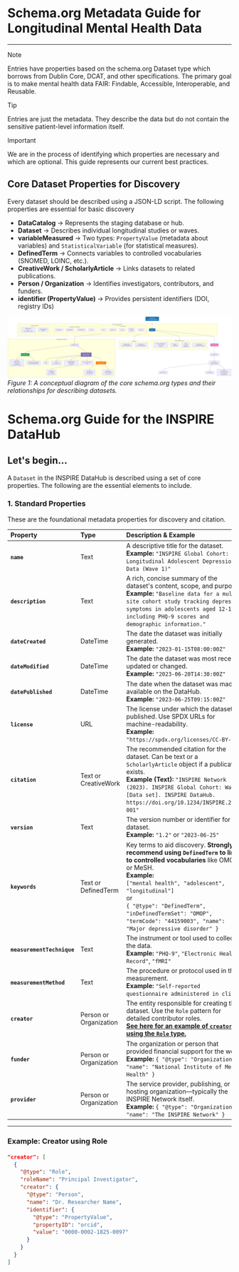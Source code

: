 # Schema.org Metadata Guide for Longitudinal Mental Health Data

---
> [!NOTE]
Entries have properties based on the schema.org Dataset type which borrows from Dublin Core, DCAT, and other specifications. The primary goal is to make mental health data FAIR: Findable, Accessible, Interoperable, and Reusable.

>[!TIP]
>Entries are just the metadata. They describe the data but do not contain the sensitive patient-level information itself.

>[!IMPORTANT]
>We are in the process of identifying which properties are necessary and which are optional. This guide represents our current best practices.

## Core Dataset Properties for Discovery
Every dataset should be described using a JSON-LD script. The following properties are essential for basic discovery
- **DataCatalog** → Represents the staging database or hub.
- **Dataset** → Describes individual longitudinal studies or waves.
- **variableMeasured** → Two types: `PropertyValue` (metadata about variables) and `StatisticalVariable` (for statistical measures). 
- **DefinedTerm** → Connects variables to controlled vocabularies (SNOMED, LOINC, etc.).
- **CreativeWork / ScholarlyArticle** → Links datasets to related publications.
- **Person / Organization** → Identifies investigators, contributors, and funders.
- **identifier (PropertyValue)** → Provides persistent identifiers (DOI, registry IDs)

![Schema.org Metadata Guide Illustration](../../images/SchemaGuide.png)
*Figure 1: A conceptual diagram of the core schema.org types and their relationships for describing datasets.*

# Schema.org Guide for the INSPIRE DataHub

## Let's begin...

A `Dataset` in the INSPIRE DataHub is described using a set of core properties. The following are the essential elements to include.

### 1. Standard Properties

These are the foundational metadata properties for discovery and citation.

| Property | Type | Description & Example |
| :--- | :--- | :--- |
| **`name`** | Text | A descriptive title for the dataset.<br/>**Example:** `"INSPIRE Global Cohort: Longitudinal Adolescent Depression Data (Wave 1)"` |
| **`description`** | Text | A rich, concise summary of the dataset's content, scope, and purpose.<br/>**Example:** `"Baseline data for a multi-site cohort study tracking depression symptoms in adolescents aged 12-18, including PHQ-9 scores and demographic information."` |
| **`dateCreated`** | DateTime | The date the dataset was initially generated.<br/>**Example:** `"2023-01-15T08:00:00Z"` |
| **`dateModified`** | DateTime | The date the dataset was most recently updated or changed.<br/>**Example:** `"2023-06-20T14:30:00Z"` |
| **`datePublished`** | DateTime | The date when the dataset was made available on the DataHub.<br/>**Example:** `"2023-06-25T09:15:00Z"` |
| **`license`** | URL | The license under which the dataset is published. Use SPDX URLs for machine-readability.<br/>**Example:** `"https://spdx.org/licenses/CC-BY-4.0"` |
| **`citation`** | Text or CreativeWork | The recommended citation for the dataset. Can be text or a `ScholarlyArticle` object if a publication exists.<br/>**Example (Text):** `"INSPIRE Network (2023). INSPIRE Global Cohort: Wave 1 [Data set]. INSPIRE DataHub. https://doi.org/10.1234/INSPIRE.2023-001"` |
| **`version`** | Text | The version number or identifier for this dataset.<br/>**Example:** `"1.2"` or `"2023-06-25"` |
| **`keywords`** | Text or DefinedTerm | Key terms to aid discovery. **Strongly recommend using `DefinedTerm` to link to controlled vocabularies** like OMOP or MeSH.<br/>**Example:** <br>`["mental health", "adolescent", "longitudinal"]` <br> or <br> `{ "@type": "DefinedTerm", "inDefinedTermSet": "OMOP", "termCode": "44159003", "name": "Major depressive disorder" }` |
| **`measurementTechnique`** | Text | The instrument or tool used to collect the data.<br/>**Example:** `"PHQ-9"`, `"Electronic Health Record"`, `"fMRI"` |
| **`measurementMethod`** | Text | The procedure or protocol used in the measurement.<br/>**Example:** `"Self-reported questionnaire administered in clinic"` |
| **`creator`** | Person or Organization | The entity responsible for creating the dataset. Use the `Role` pattern for detailed contributor roles. <br> **[See here for an example of `creator` using the `Role` type.](#example-creator-using-role)** |
| **`funder`** | Person or Organization | The organization or person that provided financial support for the work.<br/>**Example:** `{ "@type": "Organization", "name": "National Institute of Mental Health" }` |
| **`provider`** | Person or Organization | The service provider, publishing, or hosting organization—typically the INSPIRE Network itself.<br/>**Example:** `{ "@type": "Organization", "name": "The INSPIRE Network" }` |

---

### Example: Creator using Role

<a id="example-creator-using-role"></a>
```json
"creator": [
  {
    "@type": "Role",
    "roleName": "Principal Investigator",
    "creator": {
      "@type": "Person",
      "name": "Dr. Researcher Name",
      "identifier": {
        "@type": "PropertyValue",
        "propertyID": "orcid",
        "value": "0000-0002-1825-0097"
      }
    }
  }
]





